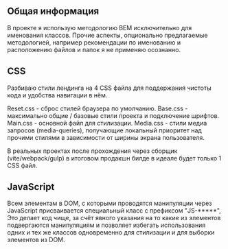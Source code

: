 <h2>Общая информация</h2>

В проекте я использую методологию BEM исключительно для именования классов.
Прочие аспекты, опционально предлагаемые методологией, например рекомендации по именованию и расположению файлов и папок я не применяю осознанно.

<h2>CSS</h2>

Разбиваю стили лендинга на 4 CSS файла для поддержания чистоты кода и удобства навигации в нём.

Reset.css - сброс стилей браузера по умолчанию.
Base.css - максимально общие / базовые стили проекта и подключение шрифтов.
Main.css - основной файл для стилизации.
Media.css - стили медиа запросов (media-queries), получающие локальный приоритет над прочими стилями в зависимости от ширины экрана пользователя.

В реальных проектах после прохождения через сборщик (vite/webpack/gulp) в итоговом продакшн билде в идеале будет только 1 CSS файл.

<h2>JavaScript</h2>

Всем элементам в DOM, с которыми проводятся манипуляции через JavaScript присваивается специальный класс с префиксом "JS-*****",
Это делает код чище, за счёт явного указания на то какие из элементов подвергаются манипуляциям и позволяет избегать использования одних и тех же классов одновременно для стилизации и для выборки элементов из DOM.
